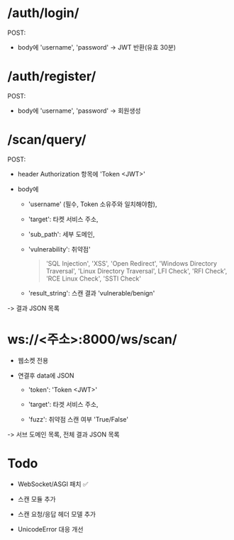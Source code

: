 # /auth/login/

POST:

- body에 'username', 'password' -> JWT 반환(유효 30분)

  
# /auth/register/

POST:

- body에 'username', 'password' -> 회원생성



# /scan/query/

  

POST:

- header Authorization 항목에 'Token \<JWT>'

- body에

  - 'username' (필수, Token 소유주와 일치해야함),

  - 'target': 타켓 서비스 주소,

  - 'sub_path': 세부 도메인,

  - 'vulnerability': 취약점'

    > 'SQL Injection', 'XSS', 'Open Redirect', 'Windows Directory Traversal', 'Linux Directory Traversal', LFI Check', 'RFI Check', 'RCE Linux Check', 'SSTI Check'

  - 'result_string': 스캔 결과 'vulnerable/benign'

-> 결과 JSON 목록

  # ws://\<주소>:8000/ws/scan/

- 웹소켓 전용

- 연결후 data에 JSON
 
  - 'token': 'Token \<JWT>'

  - 'target': 타겟 서비스 주소,

  - 'fuzz': 취약점 스캔 여부 'True/False'

-> 서브 도메인 목록, 전체 결과 JSON 목록
  

# Todo

  

- WebSocket/ASGI 패치 :white_check_mark:

- 스캔 모듈 추가

- 스캔 요청/응답 헤더 모델 추가

- UnicodeError 대응 개선
